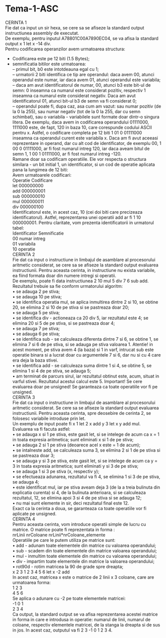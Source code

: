 # Tema-1-ASC
 CERINTA 1 <br />
Fie dat ca input un sir hexa, se cere sa se afiseze la standard output instructiunea assembly de
executat.<br />
De exemplu, pentru inputul A78801C00A7890EC04, se va afisa la standard output x 1 let x
-14 div. <br />
Pentru codificarea operanzilor avem urmatoarea structura: <br />
- Codificarea este pe 12 biti (1.5 Bytes); <br />
- semnificatia bitilor este urmatoarea: <br />
– primul bit, b0 este intotdeauna egal cu 1;<br />
– urmatorii 2 biti identifica ce tip are operandul: daca avem 00, atunci operandul este
numar, iar daca avem 01, atunci operandul este variabila; <br />
– daca am avut identificatorul de numar, 00, atunci b3 este bit-ul de semn: 0 inseamna ca
numarul este considerat pozitiv, respectiv 1 inseamna ca numarul este considerat negativ.
Daca am avut identificatorul 01, atunci bit-ul b3 de semn va fi considerat 0; <br />
– operandul poate fi, dupa caz, asa cum am vazut: sau numar pozitiv (de la 0 la 255), sau
numar negativ (tot de la 0 la 255, dar cu semn schimbat), sau o variabila - variabilele sunt
formate doar dintr-o singura litera. De exemplu, daca avem in codificarea operandului
01111000, 1111000 este, de fapt, 120 in baza 10, care corespunde codului ASCII pentru x.
Astfel, o codificare completa pe 12 biti 1 01 0 01111000 inseamna ca operandul curent
este variabila x. Daca am fi avut aceeasi reprezentare in operand, dar cu alt cod de
identificator, de exemplu 00, 1 00 0 01111000, ar fi fost numarul intreg 120, iar daca
aveam bitul de semn 1, 1 00 1 01111000, ar fi fost numarul intreg -120. <br />
Ramane doar sa codificam operatiile. Ele vor respecta o structura similara - un bit initial 1, un
identificator, si un cod de operatie aplicata pana la lungimea de 12 biti: <br />
Avem urmatoarele codificari: <br />
Operatie Codificare <br />
let 000000000 <br />
add 000000001 <br />
sub 000000010 <br />
mul 000000011 <br />
div 000000100 <br />
Identificatorul este, in acest caz, 10 (cei doi biti care precizeaza identificatorul). Astfel, reprezentarea unei operatii add ar fi 1 10 000000001.
Pentru claritate, vom prezenta identificatorii in urmatorul tabel: <br />
Identificator Semnificatie <br />
00 numar intreg <br />
01 variabila <br />
10 operatie  <br />
     CERINTA 2  <br />
Fie dat ca input o instructiune in limbajul de asamblare al procesorului aritmetic considerat, se 
cere sa se afiseze la standard output evaluarea instructiunii. Pentru aceasta cerinta, in instructiune
nu exista variabile, ea fiind formata doar din numere intregi si operatii. <br />
De exemplu, poate fi data instructiunea 2 10 mul 5 div 7 6 sub add. Rezultatul trebuie sa
fie conform urmatorului algoritm: <br />
• se adauga 2 pe stiva; <br />
• se adauga 10 pe stiva; <br />
• se identifica operatia mul, se aplica inmultirea dintre 2 si 10, se obtine 20, se elimina 2 si 10
de pe stiva si se pastreaza doar 20; <br />
• se adauga 5 pe stiva; <br />
• se identifica div - actioneaza ca 20 div 5, iar rezultatul este 4; se elimina 20 si 5 de pe stiva,
si se pastreaza doar 4; <br />
• se adauga 7 pe stiva; <br />
• se adauga 6 pe stiva; <br />
• se identifica sub - se calculeaza diferenta dintre 7 si 6, se obtine 1, se elimina 7 si 6 de pe stiva,
si se adauga pe stiva valoarea 1. Atentie! in acest moment, pe stiva avem 4 (la baza) si 1 in
varf, intrucat sub este operatie binara si a lucrat doar cu argumentele 7 si 6, dar nu si cu 4
care era deja la baza stivei. <br />
• se identifica add - se calculeaza suma dintre 1 si 4, se obtine 5, se elimina 1 si 4 de pe stiva, se
adauga 5; <br />
• am terminat de parcurs sirul, iar rezultatul obtinut este, acum, situat in varful stivei. Rezultatul acestui calcul este 5.
Important! Se cere evaluarea doar pe unsigned! Se garanteaza ca toate operatiile vor fi pe unsigned. <br />
      CERINTA 3  <br />
Fie dat ca input o instructiune in limbajul de asamblare al procesorului aritmetic considerat. Se
cere sa se afiseze la standard output evaluarea instructiunii. Pentru aceasta cerinta, spre deosebire
de cerinta 2, se folosesc variabile introduse prin let. <br />
Un exemplu de input poate fi x 1 let 2 x add y 3 let x y add mul. <br />
Evaluarea va fi facuta astfel: <br />
• se adauga x si 1 pe stiva, este gasit let, si se intelege de acum ca x = 1 in toata expresia
aritmetica; sunt eliminati x si 1 de pe stiva; <br />
• se adauga 2 si 1 pe stiva (deoarece acel x este = 1 de acum); <br />
• se intalneste add, se calculeaza suma 3, se elimina 2 si 1 de pe stiva si se pastreaza doar 3; <br />
• se adauga y si 3 pe stiva, este gasit let, si se intelege de acum ca y = 3 in toata expresia
aritmetica; sunt eliminati y si 3 de pe stiva; <br />
• se adauga 1 si 3 pe stiva (x, respectiv y); <br />
• se efectueaza adunarea, rezultatul va fi 4, se elimina 1 si 3 de pe stiva, se adauga 4; <br />
• este identificat mul, iar pe stiva aveam deja 3 (de la a treia bulinuta din explicatia curenta) si
4, de la bulinuta anterioara, si se calculeaza rezultatul, 12, se elimina apoi 3 si 4 de pe stiva si
se adauga 12; <br />
• nu mai sunt elemente in sir, deci rezultatul final este 12. <br />
Exact ca la cerinta a doua, se garanteaza ca toate operatiile vor fi aplicate pe unsigned. <br />
    CERINTA 4  <br />
Pentru aceasta cerinta, vom introduce operatii simple de lucru cu matrice. O matrice poate fi
reprezentata in forma : <br />
nrLinii nrColoane nrLinii*nrColoane_elemente <br />
Operatiile pe care le putem utiliza pe matrice sunt: <br />
• add - adunam toate elementele din matrice cu valoarea operandului; <br />
• sub - scadem din toate elementele din matrice valoarea operandului; <br />
• mul - inmultim toate elementele din matrice cu valoarea operandului; <br />
• div - impartim toate elementele din matrice la valoarea operandului; <br />
• rot90d - rotim matricea la 90 de grade spre dreapta; <br />
x 2 3 1 2 3 4 5 6 let x -2 add <br />
In acest caz, matricea x este o matrice de 2 linii x 3 coloane, care are urmatoarea forma: <br />
1 2 3 <br />
4 5 6 <br />
Se aplica o adunare cu -2 pe toate elementele matricei: <br />
-1 0 1 <br />
2 3 4 <br />
Ca output, la standard output se va afisa reprezentarea acestei matrice in forma in care e introdusa
in operatie: numarul de linii, numarul de coloane, respectiv elementele matricei, de la stanga la
dreapta si de sus in jos. In acest caz, outputul va fi 2 3 -1 0 1 2 3 4. <br />
